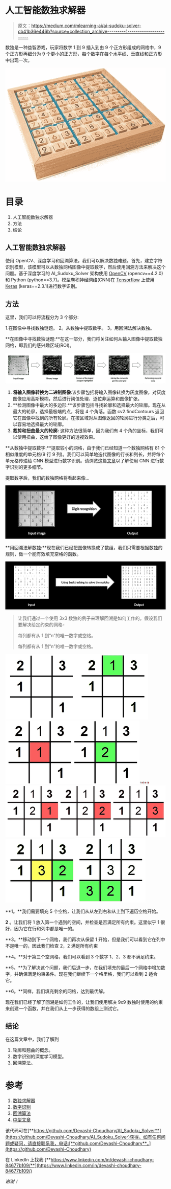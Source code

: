 # 人工智能数独求解器

> 原文：<https://medium.com/mlearning-ai/ai-sudoku-solver-cb41b36e446b?source=collection_archive---------1----------------------->

数独是一种益智游戏，玩家将数字 1 到 9 插入到由 9 个正方形组成的网格中，9 个正方形再细分为 9 个更小的正方形，每个数字在每个水平线、垂直线和正方形中出现一次。

![](img/b57a7f7e42feeba65f637163b65ad9e3.png)

# 目录

1.  人工智能数独求解器
2.  方法
3.  结论

## 人工智能数独求解器

使用 OpenCV、深度学习和回溯算法，我们可以解决数独难题。首先，建立字符识别模型，该模型可以从数独网格图像中提取数字，然后使用回溯方法来解决这个问题。基于深度学习的 AI_Sudoku_Solver 架构使用 [OpenCV](https://opencv.org/) (opencv==4.2.0)和 Python (python==3.7)。模型卷积神经网络(CNN)在 [Tensorflow](https://www.tensorflow.org/) 上使用 [Keras](https://keras.io/) (keras==2.3.1)进行数字识别。

## 方法

这里，我们可以将流程分为 3 个部分:

1.在图像中寻找数独谜题。
2。从数独中提取数字。
3。用回溯法解决数独。

**在图像中寻找数独谜题:**在这一部分，我们将关注如何从输入图像中提取数独网格，即我们的感兴趣区域(ROI)。

![](img/948d14f19b96146678a6c246a18df4ff.png)

1.  **将输入图像转换为二进制图像**:该步骤包括将输入图像转换为灰度图像，对灰度图像应用高斯模糊，然后进行阈值处理、逐位非运算和图像扩张。
2.  **检测图像中最大的多边形:**该步骤包括寻找轮廓和选择最大的轮廓。现在从最大的轮廓，选择最极端的点，将是 4 个角落。函数 cv2.findContours 返回它在图像中找到的所有轮廓。在按区域对从图像返回的轮廓进行分类之后，可以容易地选择最大的轮廓。
3.  **裁剪和扭曲最大的轮廓:** 这种方法很简单，因为我们有 4 个角的坐标，我们可以使用扭曲，这给了图像更好的透视效果。

**从数独中提取数字:**提取较小的网格，由于我们已经知道一个数独网格有 81 个相似维度的单元格(9 行 9 列)。我们可以简单地迭代图像的行长和列长，并将每个单元格传递给 CNN 模型进行数字识别。请浏览这篇[文章](https://github.com/kurapan/CNN-MNIST)以了解使用 CNN 进行数字识别的更多细节。

提取数字后，我们的数独网格将看起来像…

![](img/53ae46b510b36526061b66517b5bffbc.png)

**用回溯法解数独:**现在我们已经把图像转换成了数组，我们只需要根据数独的规则，做一个能有效填充空格的函数。

![](img/75dd80b54f71ba9b492922acd003b503.png)

> 让我们通过一个使用 3x3 数独的例子来理解回溯是如何工作的。假设我们要解决给定约束的网格-
> 
> 每列都有从 1 到“n”的唯一数字或空格。
> 
> 每列都有从 1 到“n”的唯一数字或空格。

![](img/d348d407a07521406a1dce770153db14.png)![](img/a17adcbc0d90aa8063c6e0285afc2398.png)![](img/44fe9c33c9ace5f53239ba5042aca104.png)![](img/de3ed08dec2ef441a08eb2a2f1224850.png)![](img/add0389a6e41e3e70aa3042a238a8c70.png)![](img/eec94714c51c8ab45a0d6bfbb2bb4cf4.png)![](img/806855711f4b735bf432aeea15607dc1.png)

**1。**我们需要填充 5 个空格，让我们从从左到右和从上到下遍历空格开始。

**2** 。让我们将 1 放入第一个遇到的空间，并检查是否满足所有约束。这里似乎 1 很好，因为它在行和列中都是唯一的。

**3。**移动到下一个网格，我们再次从保留 1 开始，但是我们可以看到它在列中不是唯一的，因此我们检查 2，2 满足所有约束

**4。**对于第三个空网格，我们可以看到 3 个数字 1、2、3 都不满足约束。

**5。**为了解决这个问题，我们后退一步，在我们填充的最后一个网格中增加数字，并确保满足约束条件。现在我们继续下一个格里格，我们可以看到 2 适合它。

**6。**同样，我们填充剩余的网格，达到最优解。

现在我们已经了解了回溯是如何工作的，让我们使用解决 9x9 数独时使用的约束来创建一个函数，并在我们从上一步获得的数组上测试它。

## 结论

在这篇文章中，我们了解到

1.  轮廓和翘曲的概念。
2.  数字识别的深度学习模型。
3.  回溯算法。

# 参考

1.  [数独求解器](https://github.com/murtazahassan/OpenCV-Sudoku-Solver)
2.  [数字识别](https://github.com/kurapan/CNN-MNIST)
3.  [回溯算法](https://techwithtim.net/tutorials/python-programming/sudoku-solver-backtracking/)
4.  [中型文章](/swlh/how-to-solve-sudoku-using-artificial-intelligence-8d5d3841b872)

该代码可在[**https://github.com/Devashi-Choudhary/AI_Sudoku_Solver**](https://github.com/Devashi-Choudhary/AI_Sudoku_Solver)获得。如有任何问题或疑问，请直接联系我，电话:[**github.com/Devashi-Choudhary**。](https://github.com/Devashi-Choudhary)

在 LinkedIn 上找我:[**https://www.linkedin.com/in/devashi-choudhary-84677b109/**](https://www.linkedin.com/in/devashi-choudhary-84677b109/)

*谢谢！*